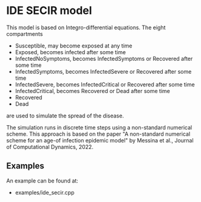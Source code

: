 # IDE SECIR model

This model is based on Integro-differential equations. The eight compartments 
- Susceptible, may become exposed at any time
- Exposed, becomes infected after some time
- InfectedNoSymptoms, becomes InfectedSymptoms or Recovered after some time
- InfectedSymptoms, becomes InfectedSevere or Recovered after some time
- InfectedSevere, becomes InfectedCritical or Recovered after some time
- InfectedCritical, becomes Recovered or Dead after some time
- Recovered
- Dead

are used to simulate the spread of the disease.


The simulation runs in discrete time steps using a non-standard numerical scheme. This approach is based on the paper "A non-standard numerical scheme for an age-of infection epidemic model" by Messina et al., Journal of Computational Dynamics, 2022. 

## Examples

An example can be found at:

- examples/ide_secir.cpp